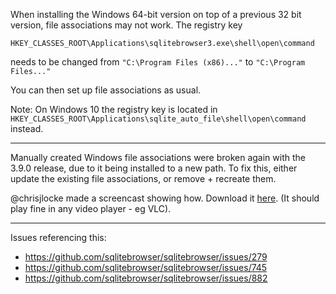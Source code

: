 When installing the Windows 64-bit version on top of a previous 32 bit version, file
associations may not work.
The registry key

`HKEY_CLASSES_ROOT\Applications\sqlitebrowser3.exe\shell\open\command`

needs to be changed from `"C:\Program Files (x86)..."` to `"C:\Program Files..."`

You can then set up file associations as usual.

Note: On Windows 10 the registry key is located in `HKEY_CLASSES_ROOT\Applications\sqlite_auto_file\shell\open\command` instead.

---

Manually created Windows file associations were broken again with the 3.9.0 release,
due to it being installed to a new path.  To fix this, either update the existing
file associations, or remove + recreate them.

@chrisjlocke made a screencast showing how.  Download it [here](http://chrisjlocke.co.uk/wp-content/uploads/2016/08/31_0750.mp4).  (It should play fine in any video player - eg VLC).

---

Issues referencing this:

* https://github.com/sqlitebrowser/sqlitebrowser/issues/279
* https://github.com/sqlitebrowser/sqlitebrowser/issues/745
* https://github.com/sqlitebrowser/sqlitebrowser/issues/882